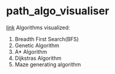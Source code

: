 # path_algo_visualiser
[link]([https://path-algo-visualiser.herokuapp.com/](https://saurav188.github.io/path_algo_visualiser/))
Algorithms visualized:
  1. Breadth First Search(BFS)
  2. Genetic Algorithm
  3. A* Algorithm
  4. Dijkstras Algorithm
  5. Maze generating algorithm
